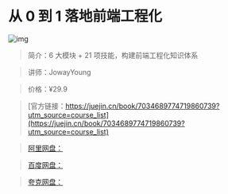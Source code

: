 # 从 0 到 1 落地前端工程化

![img](../../assets/e4718e5e822b4ee79bbdfb8af95e7bb2~tplv-k3u1fbpfcp-no-mark:280:280:200:280.png)

> 简介：6 大模块 + 21 项技能，构建前端工程化知识体系

> 讲师：JowayYoung

> 价格：¥29.9

> [官方链接：https://juejin.cn/book/7034689774719860739?utm_source=course_list](https://juejin.cn/book/7034689774719860739?utm_source=course_list)

> [阿里网盘：]()

> [百度网盘：]()

> [夸克网盘：]()

